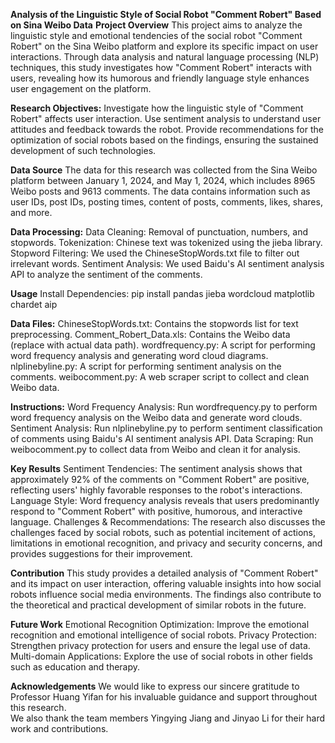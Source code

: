 **Analysis of the Linguistic Style of Social Robot "Comment Robert" Based on Sina Weibo Data**
**Project Overview**
This project aims to analyze the linguistic style and emotional tendencies of the social robot "Comment Robert" on the Sina Weibo platform and explore its specific impact on user interactions.    Through data analysis and natural language processing (NLP) techniques, this study investigates how "Comment Robert" interacts with users, revealing how its humorous and friendly language style enhances user engagement on the platform.

**Research Objectives:**
Investigate how the linguistic style of "Comment Robert" affects user interaction.
Use sentiment analysis to understand user attitudes and feedback towards the robot.
Provide recommendations for the optimization of social robots based on the findings, ensuring the sustained development of such technologies.

**Data Source**
The data for this research was collected from the Sina Weibo platform between January 1, 2024, and May 1, 2024, which includes 8965 Weibo posts and 9613 comments.    The data contains information such as user IDs, post IDs, posting times, content of posts, comments, likes, shares, and more.

**Data Processing:**
Data Cleaning: Removal of punctuation, numbers, and stopwords.
Tokenization: Chinese text was tokenized using the jieba library.
Stopword Filtering: We used the ChineseStopWords.txt file to filter out irrelevant words.
Sentiment Analysis: We used Baidu's AI sentiment analysis API to analyze the sentiment of the comments.

**Usage**
Install Dependencies:
pip install pandas jieba wordcloud matplotlib chardet aip

**Data Files:**
ChineseStopWords.txt: Contains the stopwords list for text preprocessing.
Comment_Robert_Data.xls: Contains the Weibo data (replace with actual data path).
wordfrequency.py: A script for performing word frequency analysis and generating word cloud diagrams.
nlplinebyline.py: A script for performing sentiment analysis on the comments.
weibocomment.py: A web scraper script to collect and clean Weibo data.

**Instructions:**
Word Frequency Analysis: Run wordfrequency.py to perform word frequency analysis on the Weibo data and generate word clouds.
Sentiment Analysis: Run nlplinebyline.py to perform sentiment classification of comments using Baidu's AI sentiment analysis API.
Data Scraping: Run weibocomment.py to collect data from Weibo and clean it for analysis.

**Key Results**
Sentiment Tendencies: The sentiment analysis shows that approximately 92% of the comments on "Comment Robert" are positive, reflecting users' highly favorable responses to the robot's interactions.
Language Style: Word frequency analysis reveals that users predominantly respond to "Comment Robert" with positive, humorous, and interactive language.
Challenges & Recommendations: The research also discusses the challenges faced by social robots, such as potential incitement of actions, limitations in emotional recognition, and privacy and security concerns, and provides suggestions for their improvement.

**Contribution**
This study provides a detailed analysis of "Comment Robert" and its impact on user interaction, offering valuable insights into how social robots influence social media environments.    The findings also contribute to the theoretical and practical development of similar robots in the future.

**Future Work**
Emotional Recognition Optimization: Improve the emotional recognition and emotional intelligence of social robots.
Privacy Protection: Strengthen privacy protection for users and ensure the legal use of data.
Multi-domain Applications: Explore the use of social robots in other fields such as education and therapy.

**Acknowledgements**
We would like to express our sincere gratitude to Professor Huang Yifan for his invaluable guidance and support throughout this research.    
We also thank the team members Yingying Jiang and Jinyao Li for their hard work and contributions.
